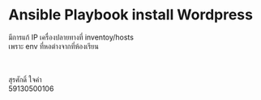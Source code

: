# Ansible Playbook install Wordpress

มีการแก้ IP เครื่องปลายทางที่ inventoy/hosts 
<br/>
เพราะ env ที่หอต่างจากที่ห้องเรียน


<br/>
<br/>
สุรศักดิ์ ใจคำ<br/>
59130500106
